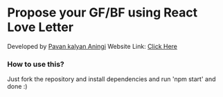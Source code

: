 # Propose your GF/BF using React Love Letter

Developed by [Pavan kalyan Aningi](https://instagram.com/pavananingi)
Website Link: [Click Here](https://react-love-letter.vercel.app)

### How to use this?
Just fork the repository and install dependencies and run 'npm start' and done :)

